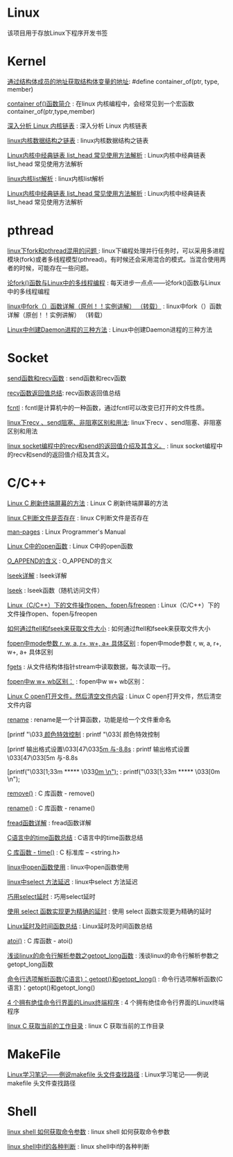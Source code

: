 # Linux
该项目用于存放Linux下程序开发书签


Kernel
==
[通过结构体成员的地址获取结构体变量的地址](https://blog.csdn.net/nawuyao/article/details/52693135): #define container_of(ptr, type, member)  

[container of()函数简介](https://blog.csdn.net/s2603898260/article/details/79371024) : 在linux 内核编程中，会经常见到一个宏函数container_of(ptr,type,member)

[深入分析 Linux 内核链表](https://www.ibm.com/developerworks/cn/linux/kernel/l-chain/) : 深入分析 Linux 内核链表 

[linux内核数据结构之链表](https://www.cnblogs.com/Anker/p/3475643.html) : linux内核数据结构之链表 

[Linux内核中经典链表 list_head 常见使用方法解析](https://blog.csdn.net/wanshilun/article/details/79747710) : Linux内核中经典链表 list_head 常见使用方法解析 

[linux内核list解析](https://blog.csdn.net/sanwenyublog/article/details/50747234) : linux内核list解析 

[Linux内核中经典链表 list_head 常见使用方法解析](https://blog.csdn.net/wanshilun/article/details/79747710) : Linux内核中经典链表 list_head 常见使用方法解析 

pthread 
==
[linux下fork和pthread混用的问题 ](https://blog.csdn.net/dux003/article/details/6001459) : linux下编程处理并行任务时，可以采用多进程模块(fork)或者多线程模型(pthread)。有时候还会采用混合的模式。当混合使用两者的时候，可能存在一些问题。 

[论fork()函数与Linux中的多线程编程](https://www.cnblogs.com/hrhguanli/p/3779283.html) : 每天进步一点点——论fork()函数与Linux中的多线程编程  

[linux中fork（）函数详解（原创！！实例讲解） （转载）](https://www.cnblogs.com/jycboy/p/l_fork.html) : linux中fork（）函数详解（原创！！实例讲解） （转载） 

[Linux中创建Daemon进程的三种方法](https://www.cnblogs.com/minico/p/7702020.html) : Linux中创建Daemon进程的三种方法 

Socket
==
[send函数和recv函数](https://www.cnblogs.com/tianlangshu/p/6795681.html) : send函数和recv函数 

[recv函数返回值总结](https://blog.csdn.net/hq354974212/article/details/76077635): recv函数返回值总结 

[fcntl](https://baike.baidu.com/item/fcntl/6860021?fr=aladdin) : fcntl是计算机中的一种函数，通过fcntl可以改变已打开的文件性质。 

[linux下recv 、send阻塞、非阻塞区别和用法](https://blog.csdn.net/gufeijunchi/article/details/41519205): linux下recv 、send阻塞、非阻塞区别和用法 

[linux socket编程中的recv和send的返回值介绍及其含义。](https://blog.csdn.net/qq_26105397/article/details/80988429) : linux socket编程中的recv和send的返回值介绍及其含义。 


C/C++
==
[Linux C 刷新终端屏幕的方法](https://blog.csdn.net/xiaowall/article/details/8299985) : Linux C 刷新终端屏幕的方法 

[linux C判断文件是否存在](https://blog.csdn.net/kingjo002/article/details/8442146) : linux C判断文件是否存在 

[man-pages](http://www.man7.org/linux/man-pages/man2/open.2.html) : Linux Programmer's Manual 

[Linux C中的open函数](https://blog.csdn.net/weixin_39296438/article/details/79422068) : Linux C中的open函数 

[O_APPEND的含义](https://blog.csdn.net/tianwailaibin/article/details/6771667) : O_APPEND的含义 

[lseek详解](https://blog.csdn.net/wr_iskye/article/details/83418135) : lseek详解 

[lseek](https://baike.baidu.com/item/lseek/6385407?fr=aladdin) : lseek函数（随机访问文件） 

[Linux（C/C++）下的文件操作open、fopen与freopen](https://www.cnblogs.com/fnlingnzb-learner/p/7040726.html) : Linux（C/C++）下的文件操作open、fopen与freopen 

[如何通过ftell和fseek来获取文件大小](https://www.cnblogs.com/sj-lv/p/3444994.html) : 如何通过ftell和fseek来获取文件大小 

[fopen中mode参数 r, w, a, r+, w+, a+ 具体区别](https://blog.csdn.net/u011985712/article/details/79852261) : fopen中mode参数 r, w, a, r+, w+, a+ 具体区别 

[fgets](https://baike.baidu.com/item/fgets/10942211?fr=aladdin) : 从文件结构体指针stream中读取数据，每次读取一行。 

[fopen中w w+ wb区别：](https://blog.csdn.net/guyue6670/article/details/6681037) : fopen中w w+ wb区别： 

[Linux C open打开文件，然后清空文件内容](https://blog.csdn.net/u010889616/article/details/47670555) : Linux C open打开文件，然后清空文件内容 

[rename](https://baike.baidu.com/item/rename/4748209?fr=aladdin) : rename是一个计算函数，功能是给一个文件重命名 

[printf "\033[ 颜色特效控制](https://blog.csdn.net/Primeprime/article/details/79708373) : printf "\033[ 颜色特效控制 

[printf 输出格式设置\033[47\033[5m 与-8.8s](https://www.cnblogs.com/ch122633/p/8148866.html) : printf 输出格式设置\033[47\033[5m 与-8.8s 

[printf("\033[1;33m ***** \033[0m \n");](https://www.cnblogs.com/ThatsMyTiger/p/6929391.html) : printf("\033[1;33m ***** \033[0m \n"); 

[remove()](https://www.runoob.com/cprogramming/c-function-remove.html) : C 库函数 - remove() 

[rename()](https://www.runoob.com/cprogramming/c-function-rename.html) : C 库函数 - rename() 

[fread函数详解](https://www.cnblogs.com/melons/p/5791874.html) : fread函数详解 

[C语言中的time函数总结](https://blog.csdn.net/hmxz2nn/article/details/77986450) : C语言中的time函数总结 

[C 库函数 - time()](https://www.runoob.com/cprogramming/c-function-time.html) :  C 标准库 – <string.h> 

[linux中open函数使用](https://www.cnblogs.com/songfeixiang/p/3733855.html) : linux中open函数使用 

[linux中select 方法延迟](https://blog.csdn.net/a_tu_/article/details/40509393) : linux中select 方法延迟 

[巧用select延时](https://blog.csdn.net/todo_cct/article/details/47081401) : 巧用select延时 

[使用 select 函数实现更为精确的延时](http://durant35.github.io/2016/09/08/programPearls_precise%20delay%20using%20select/) : 使用 select 函数实现更为精确的延时 

[Linux延时及时间函数总结](https://www.cnblogs.com/tdyizhen1314/p/4376348.html) : Linux延时及时间函数总结 

[atoi()](https://www.runoob.com/cprogramming/c-function-atoi.html) : C 库函数 - atoi() 

[浅谈linux的命令行解析参数之getopt_long函数](https://blog.csdn.net/qq_33850438/article/details/80172275) : 浅谈linux的命令行解析参数之getopt_long函数 

[命令行选项解析函数(C语言)：getopt()和getopt_long()](https://www.cnblogs.com/chenliyang/p/6633739.html) : 命令行选项解析函数(C语言)：getopt()和getopt_long() 

[4 个拥有绝佳命令行界面的Linux终端程序](https://www.linuxidc.com/Linux/2017-05/144066.htm) : 4 个拥有绝佳命令行界面的Linux终端程序 

[linux C 获取当前的工作目录](https://blog.csdn.net/morixinguan/article/details/51838241) : linux C 获取当前的工作目录 



MakeFile
==
[Linux学习笔记——例说makefile 头文件查找路径](https://blog.csdn.net/xukai871105/article/details/36476793) : Linux学习笔记——例说makefile 头文件查找路径 



Shell
==
[linux shell 如何获取命令参数](https://blog.csdn.net/onionnmmn/article/details/81222533) : linux shell 如何获取命令参数 

[linux shell中if的各种判断](https://www.jb51.net/article/159021.htm) : linux shell中if的各种判断 







